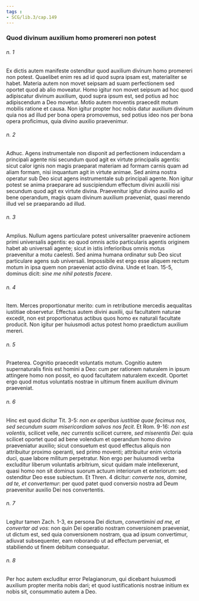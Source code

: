 ```yaml
---
tags : 
- SCG/lib.3/cap.149
---
```


### Quod divinum auxilium homo promereri non potest

###### n. 1
Ex dictis autem manifeste ostenditur quod auxilium divinum homo promereri non potest. Quaelibet enim res ad id quod supra ipsam est, materialiter se habet. Materia autem non movet seipsam ad suam perfectionem sed oportet quod ab alio moveatur. Homo igitur non movet seipsum ad hoc quod adipiscatur divinum auxilium, quod supra ipsum est, sed potius ad hoc adipiscendum a Deo movetur. Motio autem moventis praecedit motum mobilis ratione et causa. Non igitur propter hoc nobis datur auxilium divinum quia nos ad illud per bona opera promovemus, sed potius ideo nos per bona opera proficimus, quia divino auxilio praevenimur.

###### n. 2
Adhuc. Agens instrumentale non disponit ad perfectionem inducendam a principali agente nisi secundum quod agit ex virtute principalis agentis: sicut calor ignis non magis praeparat materiam ad formam carnis quam ad aliam formam, nisi inquantum agit in virtute animae. Sed anima nostra operatur sub Deo sicut agens instrumentale sub principali agente. Non igitur potest se anima praeparare ad suscipiendum effectum divini auxilii nisi secundum quod agit ex virtute divina. Praevenitur igitur divino auxilio ad bene operandum, magis quam divinum auxilium praeveniat, quasi merendo illud vel se praeparando ad illud.

###### n. 3
Amplius. Nullum agens particulare potest universaliter praevenire actionem primi universalis agentis: eo quod omnis actio particularis agentis originem habet ab universali agente; sicut in istis inferioribus omnis motus praevenitur a motu caelesti. Sed anima humana ordinatur sub Deo sicut particulare agens sub universali. Impossibile est ergo esse aliquem rectum motum in ipsa quem non praeveniat actio divina. Unde et Ioan. 15-5, dominus dicit: *sine me nihil potestis facere*.

###### n. 4
Item. Merces proportionatur merito: cum in retributione mercedis aequalitas iustitiae observetur. Effectus autem divini auxilii, qui facultatem naturae excedit, non est proportionatus actibus quos homo ex naturali facultate producit. Non igitur per huiusmodi actus potest homo praedictum auxilium mereri.

###### n. 5
Praeterea. Cognitio praecedit voluntatis motum. Cognitio autem supernaturalis finis est homini a Deo: cum per rationem naturalem in ipsum attingere homo non possit, eo quod facultatem naturalem excedit. Oportet ergo quod motus voluntatis nostrae in ultimum finem auxilium divinum praeveniat.

###### n. 6
Hinc est quod dicitur Tit. 3-5: *non ex operibus iustitiae quae fecimus nos, sed secundum suam misericordiam salvos nos fecit*. Et Rom. 9-16: *non est volentis*, scilicet velle, *nec currentis* scilicet currere, *sed miserentis Dei*: quia scilicet oportet quod ad bene volendum et operandum homo divino praeveniatur auxilio; sicut consuetum est quod effectus aliquis non attribuitur proximo operanti, sed primo moventi; attribuitur enim victoria duci, quae labore militum perpetratur. Non ergo per huiusmodi verba excluditur liberum voluntatis arbitrium, sicut quidam male intellexerunt, quasi homo non sit dominus suorum actuum interiorum et exteriorum: sed ostenditur Deo esse subiectum. Et Thren. 4 dicitur: *converte nos, domine, ad te, et convertemur*: per quod patet quod conversio nostra ad Deum praevenitur auxilio Dei nos convertentis.

###### n. 7
Legitur tamen Zach. 1-3, ex persona Dei dictum, *convertimini ad me, et convertar ad vos*: non quin Dei operatio nostram conversionem praeveniat, ut dictum est, sed quia conversionem nostram, qua ad ipsum convertimur, adiuvat subsequenter, eam roborando ut ad effectum perveniat, et stabiliendo ut finem debitum consequatur.

###### n. 8
Per hoc autem excluditur error Pelagianorum, qui dicebant huiusmodi auxilium propter merita nobis dari; et quod iustificationis nostrae initium ex nobis sit, consummatio autem a Deo.

